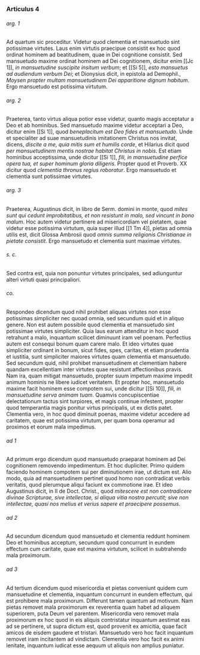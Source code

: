 ### Articulus 4

###### arg. 1
Ad quartum sic proceditur. Videtur quod clementia et mansuetudo sint potissimae virtutes. Laus enim virtutis praecipue consistit ex hoc quod ordinat hominem ad beatitudinem, quae in Dei cognitione consistit. Sed mansuetudo maxime ordinat hominem ad Dei cognitionem, dicitur enim [[Jc 1]], *in mansuetudine suscipite insitum verbum*; et [[Si 5]], *esto mansuetus ad audiendum verbum Dei*; et Dionysius dicit, in epistola ad Demophil., *Moysen propter multam mansuetudinem Dei apparitione dignum habitum*. Ergo mansuetudo est potissima virtutum.

###### arg. 2
Praeterea, tanto virtus aliqua potior esse videtur, quanto magis acceptatur a Deo et ab hominibus. Sed mansuetudo maxime videtur acceptari a Deo, dicitur enim [[Si 1]], quod *beneplacitum est Deo fides et mansuetudo*. Unde et specialiter ad suae mansuetudinis imitationem Christus nos invitat, dicens, *discite a me, quia mitis sum et humilis corde*, et Hilarius dicit quod *per mansuetudinem mentis nostrae habitat Christus in nobis*. Est etiam hominibus acceptissima, unde dicitur [[Si 1]], *fili, in mansuetudine perfice opera tua, et super hominum gloria diligeris*. Propter quod et Proverb. XX dicitur quod *clementia thronus regius roboratur*. Ergo mansuetudo et clementia sunt potissimae virtutes.

###### arg. 3
Praeterea, Augustinus dicit, in libro de Serm. domini in monte, quod *mites sunt qui cedunt improbitatibus, et non resistunt in malo, sed vincunt in bono malum*. Hoc autem videtur pertinere ad misericordiam vel pietatem, quae videtur esse potissima virtutum, quia super illud [[1 Tm 4]], pietas ad omnia utilis est, dicit Glossa Ambrosii quod *omnis summa religionis Christianae in pietate consistit*. Ergo mansuetudo et clementia sunt maximae virtutes.

###### s. c.
Sed contra est, quia non ponuntur virtutes principales, sed adiunguntur alteri virtuti quasi principaliori.

###### co.
Respondeo dicendum quod nihil prohibet aliquas virtutes non esse potissimas simpliciter nec quoad omnia, sed secundum quid et in aliquo genere. Non est autem possibile quod clementia et mansuetudo sint potissimae virtutes simpliciter. Quia laus earum attenditur in hoc quod retrahunt a malo, inquantum scilicet diminuunt iram vel poenam. Perfectius autem est consequi bonum quam carere malo. Et ideo virtutes quae simpliciter ordinant in bonum, sicut fides, spes, caritas, et etiam prudentia et iustitia, sunt simpliciter maiores virtutes quam clementia et mansuetudo. Sed secundum quid, nihil prohibet mansuetudinem et clementiam habere quandam excellentiam inter virtutes quae resistunt affectionibus pravis. Nam ira, quam mitigat mansuetudo, propter suum impetum maxime impedit animum hominis ne libere iudicet veritatem. Et propter hoc, mansuetudo maxime facit hominem esse compotem sui, unde dicitur [[Si 10]], *fili, in mansuetudine serva animam tuam*. Quamvis concupiscentiae delectationum tactus sint turpiores, et magis continue infestent, propter quod temperantia magis ponitur virtus principalis, ut ex dictis patet. Clementia vero, in hoc quod diminuit poenas, maxime videtur accedere ad caritatem, quae est potissima virtutum, per quam bona operamur ad proximos et eorum mala impedimus.

###### ad 1
Ad primum ergo dicendum quod mansuetudo praeparat hominem ad Dei cognitionem removendo impedimentum. Et hoc dupliciter. Primo quidem faciendo hominem compotem sui per diminutionem irae, ut dictum est. Alio modo, quia ad mansuetudinem pertinet quod homo non contradicat verbis veritatis, quod plerumque aliqui faciunt ex commotione irae. Et ideo Augustinus dicit, in II de Doct. Christ., quod *mitescere est non contradicere divinae Scripturae, sive intellectae, si aliqua vitia nostra percutit; sive non intellectae, quasi nos melius et verius sapere et praecipere possemus*.

###### ad 2
Ad secundum dicendum quod mansuetudo et clementia reddunt hominem Deo et hominibus acceptum, secundum quod concurrunt in eundem effectum cum caritate, quae est maxima virtutum, scilicet in subtrahendo mala proximorum.

###### ad 3
Ad tertium dicendum quod misericordia et pietas conveniunt quidem cum mansuetudine et clementia, inquantum concurrunt in eundem effectum, qui est prohibere mala proximorum. Differunt tamen quantum ad motivum. Nam pietas removet mala proximorum ex reverentia quam habet ad aliquem superiorem, puta Deum vel parentem. Misericordia vero removet mala proximorum ex hoc quod in eis aliquis contristatur inquantum aestimat eas ad se pertinere, ut supra dictum est, quod provenit ex amicitia, quae facit amicos de eisdem gaudere et tristari. Mansuetudo vero hoc facit inquantum removet iram incitantem ad vindictam. Clementia vero hoc facit ex animi lenitate, inquantum iudicat esse aequum ut aliquis non amplius puniatur.

